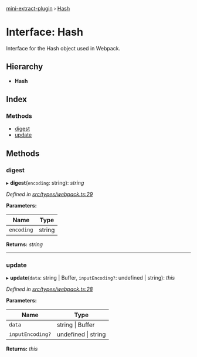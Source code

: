 [mini-extract-plugin](../README.md) › [Hash](hash.md)

# Interface: Hash

Interface for the Hash object used in Webpack.

## Hierarchy

* **Hash**

## Index

### Methods

* [digest](hash.md#digest)
* [update](hash.md#update)

## Methods

###  digest

▸ **digest**(`encoding`: string): *string*

*Defined in [src/types/webpack.ts:29](https://github.com/JuroOravec/mini-extract-plugin/blob/9e394f3/src/types/webpack.ts#L29)*

**Parameters:**

Name | Type |
------ | ------ |
`encoding` | string |

**Returns:** *string*

___

###  update

▸ **update**(`data`: string | Buffer, `inputEncoding?`: undefined | string): *this*

*Defined in [src/types/webpack.ts:28](https://github.com/JuroOravec/mini-extract-plugin/blob/9e394f3/src/types/webpack.ts#L28)*

**Parameters:**

Name | Type |
------ | ------ |
`data` | string &#124; Buffer |
`inputEncoding?` | undefined &#124; string |

**Returns:** *this*

